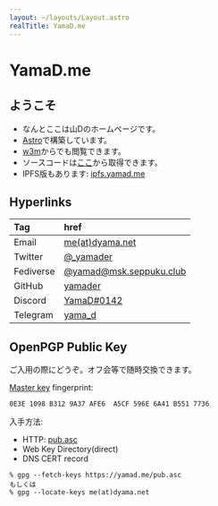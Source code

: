 ```yaml
---
layout: ~/layouts/Layout.astro
realTitle: YamaD.me
---
```


# YamaD.me

## ようこそ

- なんとここは山Dのホームページです。
- [Astro](https://astro.build/)で構築しています。
- [w3m](http://w3m.sourceforge.net/)からでも閲覧できます。
- ソースコードは[ここ](src.tgz)から取得できます。
- IPFS版もあります: [ipfs.yamad.me](ipns://ipfs.yamad.me/)

## Hyperlinks

| Tag       | href                                                                                                    |
|:--------- |:------------------------------------------------------------------------------------------------------- |
| Email     | <a href="https://me.dyama.net" target="_blank">me(at)dyama.net</a>                                      |
| Twitter   | <a href="https://twitter.com/i/user/1097491547602313216" target="_blank" rel="noreferrer">@_yamader</a> |
| Fediverse | <a href="https://msk.seppuku.club/@yamad" target="_blank">@yamad<span>@</span>msk.seppuku.club</a>      |
| GitHub    | <a href="https://github.com/yamader" target="_blank" rel="noreferrer">yamader</a>                       |
| Discord   | <a href="https://discord.com/users/542656442876952586" target="_blank" rel="noreferrer">YamaD#0142</a>  |
| Telegram  | <a href="https://t.me/yama_d" target="_blank" rel="noreferrer">yama_d</a>                               |

## OpenPGP Public Key

ご入用の際にどうぞ。オフ会等で随時交換できます。

[Master key](openpgp4fpr:0E3E1098B3129A37AFE6A5CF596E6A41B5517736) fingerprint:
```
0E3E 1098 B312 9A37 AFE6  A5CF 596E 6A41 B551 7736
```

入手方法:
- HTTP: [pub.asc](pub.asc)
- Web Key Directory(direct)
- DNS CERT record

```
% gpg --fetch-keys https://yamad.me/pub.asc
もしくは
% gpg --locate-keys me(at)dyama.net
```
